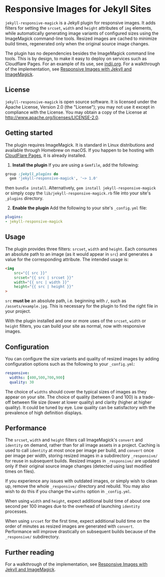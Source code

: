 # Responsive Images for Jekyll Sites

`jekyll-responsive-magick` is a Jekyll plugin for responsive images. It adds filters for setting the `srcset`, `width` and `height` attributes of `img` elements, while automatically generating image variants of configured sizes using the ImageMagick command-line tools. Resized images are cached to minimize build times, regenerated only when the original source image changes.

The plugin has no dependencies besides the ImageMagick command line tools. This is by design, to make it easy to deploy on services such as Cloudflare Pages. For an example of its use, see [indii.org](https://indii.org). For a walkthrough of the implementation, see [Responsive Images with Jekyll and ImageMagick](https://indii.org/blog/responsive-images-with-jekyll-and-imagemagick/).

## License

`jekyll-responsive-magick` is open source software. It is licensed under the Apache License, Version 2.0 (the "License"); you may not use it except in compliance with the License. You may obtain a copy of the License at
<http://www.apache.org/licenses/LICENSE-2.0>.

## Getting started

The plugin requires ImageMagick. It is standard in Linux distributions and available through Homebrew on macOS. If you happen to be hosting with [CloudFlare Pages](https://pages.cloudflare.com/), it is already installed.

1. **Install the plugin** If you are using a `Gemfile`, add the following:
  ```ruby
  group :jekyll_plugins do
    gem 'jekyll-responsive-magick', '~> 1.0'
  ```
  then `bundle install`. Alternatively, `gem install jekyll-responsive-magick` or simply copy the `lib/jekyll-responsive-magick.rb` file into your site's `_plugins` directory.

2. **Enable the plugin** Add the following to your site's `_config.yml` file:
  ```yaml
  plugins: 
  - jekyll-responsive-magick
  ```

## Usage

The plugin provides three filters: `srcset`, `width` and `height`. Each consumes an absolute path to an image (as it would appear in `src`) and generates a value for the corresponding attribute. The intended usage is:
```html
<img
    src="{{ src }}"
    srcset="{{ src | srcset }}"
    width="{{ src | width }}"
    height="{{ src | height }}"
>
```
`src` **must be** an absolute path, i.e. beginning with `/`, such as `/assets/example.jpg`. This is necessary for the plugin to find the right file in your project.

With the plugin installed and one or more uses of the `srcset`, `width` or `height` filters, you can build your site as normal, now with responsive images.

## Configuration

You can configure the size variants and quality of resized images by adding configuration options such as the following to your `_config.yml`:

```yaml
responsive:
  widths: [400,500,700,900]
  quality: 30
```

The choice of `widths` should cover the typical sizes of images as they appear on your site. The choice of quality (between 0 and 100) is a trade-off between file size (lower at lower quality) and clarity (higher at higher quality). It could be tuned by eye. Low quality can be satisfactory with the prevalence of high definition displays.

## Performance

The `srcset`, `width` and `height` filters call ImageMagick's `convert` and `identity` on demand, rather than for all image assets in a project. Caching is used to call `identity` at most once per image per build, and `convert` once per image per width, storing resized images in a subdirectory `_responsive/` for reuse in subsequent builds. Resized images in `_responsive/` are updated only if their original source image changes (detected using last modified times on files).

If you experience any issues with outdated images, or simply wish to clean up, remove the whole `_responsive/` directory and rebuild. You may also wish to do this if you change the `widths` option in `_config.yml`.

When using `width` and `height`, expect additional build time of about one second per 100 images due to the overhead of launching `identity` processes.

When using `srcset` for the first time, expect additional build time on the order of minutes as resized images are generated with `convert`. Performance will improve drastically on subsequent builds because of the `_responsive/` subdirectory.

## Further reading

For a walkthrough of the implementation, see [Responsive Images with Jekyll and ImageMagick](https://indii.org/blog/responsive-images-with-jekyll-and-imagemagick/).
